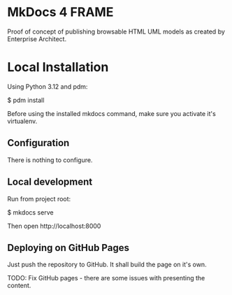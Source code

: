 # MkDocs 4 FRAME

Proof of concept of publishing browsable HTML UML models as created by Enterprise Architect.

# Local Installation

Using Python 3.12 and pdm:

$ pdm install

Before using the installed mkdocs command, make sure you activate it's virtualenv.

## Configuration

There is nothing to configure.

## Local development

Run from project root:

$ mkdocs serve

Then open http://localhost:8000

## Deploying on GitHub Pages

Just push the repository to GitHub. It shall build the page on it's own.

TODO: Fix GitHub pages - there are some issues with presenting the content.
